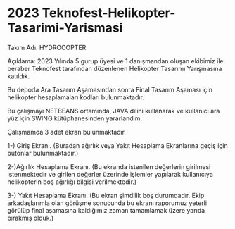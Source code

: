 # 2023 Teknofest-Helikopter-Tasarimi-Yarismasi
Takım Adı: HYDROCOPTER

Açıklama: 2023 Yılında 5 gurup üyesi ve 1 danışmandan oluşan ekibimiz ile beraber Teknofest tarafından düzenlenen Helikopter Tasarımı Yarışmasına katıldık. 

Bu depoda Ara Tasarım Aşamasından sonra Final Tasarım Aşaması için helikopter hesaplamaları kodları bulunmaktadır. 


Bu çalışmayı NETBEANS ortamında, JAVA dilini kullanarak ve kullanıcı ara yüz için SWING kütüphanesinden yararlandım.    

Çalışmamda 3 adet ekran bulunmaktadır. 

1-) Giriş Ekranı. (Buradan ağırlık veya Yakıt Hesaplama Ekranlarına geçiş için butonlar bulunmaktadır.)

2-)Ağırlık Hesaplama Ekranı. (Bu ekranda istenilen değerlerin girilmesi istenmektedir ve girilen değerler üzerinde işlemler yapılarak kullanıcıya helikopterin boş ağırlığı bilgisi verilmektedir.)

3-) Yakıt Hesaplama Ekranı. (Bu ekran şimdilik boş durumdadır. Ekip arkadaşlarımla olan görüşme sonucunda bu ekranı raporumuz yeterli görülüp final aşamasına kaldığımız zaman tamamlamak üzere yarıda bırakmış olduk.)



